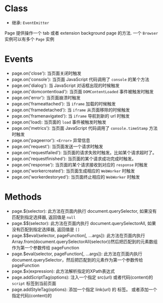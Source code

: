 # Class

* 继承: `EventEmitter`

Page 提供操作一个 tab 或者 extension background page 的方法.
一个 `Browser` 实例可以有多个 `Page` 实例

# Events

* page.on('close'): 当页面关闭时触发
* page.on('console'): 当页面 JavaScript 代码调用了 `console` 的某个方法
* page.on('dialog'): 当 JavaScript 对话框出现的时候触发
* page.on('domcontentload'): 当页面 `DOMContentLoaded` 事件被触发时触发
* page.on('error'): 当页面崩溃时触发
* page.on('frameattached'): 当 `iframe` 加载的时候触发
* page.on('framedetached'): 当 `iframe` 从页面移除的时候触发
* page.on('framenavigated'): 当 `iframe` 导航到新的 url 时触发
* page.on('load): 当页面的 `load` 事件被触发时触发
* page.on('metrics'): 当页面 JavaScript 代码调用了 `console.timeStamp` 方法时触发
* page.on('pageerror'): `<Error>` 异常信息
* page.on('request'): 当页面发送一个请求时触发
* page.on('requestfailed'): 当页面的请求失败时触发。比如某个请求超时了。
* page.on('requestfinished'): 当页面的某个请求成功完成时触发。
* page.on('response'): 当页面的某个请求接收到对应的 `response` 时触发
* page.on('workercreated'): 当页面生成相应的 `WebWorker` 时触发
* page.on('workerdestoryed'): 当页面终止相应的 `WebWorker` 时触发

# Methods

* page.$(selector): 此方法在页面内执行 document.querySelector, 如果没有匹配到指定选择器, 返回值是 `null`
* page.$$(selector): 此方法在页面内执行 document.querySelectorAll, 如果没有匹配到指定选择器, 返回值是 `[]`
* page.$$eval(selector, pageFunction[, ...args]): 此方法在页面内执行 Array.from(document.querySelectorAll(selector))然后把匹配到的元素数组作为第一个参数传给 pageFunction
* page.$eval(selector, pageFunction[, ...args]): 此方法在页面内执行 document.querySelector，然后把匹配到的元素作为第一个参数传给 pageFunction
* page.$x(expression): 此方法解析指定的XPath表达式
* page.addScriptTag(options): 注入一个指定 src(url) 或者代码(content)的 `script` 标签到当前页面
* page.addStyleTag(options): 添加一个指定 link(url) 的 <link rel="stylesheet"> 标签。 或者添加一个指定代码(content)的 <style type="text/css"> 标签
* page.authenticate(credentials): 为 HTTP authentication 提供认证凭据
* page.bringToFront(): 相当于多个tab时，切换到某个tab
* page.browser(): 得到当前 page 实例所属的 browser 实例
* page.click(selector[, options]): 此方法找到一个匹配 selector 选择器的元素，如果需要会把此元素滚动到可视，然后通过 `page.mouse` 点击它
* page.close([options]): page.close() 在 beforeunload 处理之前默认不执行
* page.content(): 返回页面的完整 html 代码，包括 doctype
* page.cookies([...urls])
* page.deleteCookie(...cookies)
* page.emulate(options)
* page.emulateMedia(mediaType)
* page.evaluate(pageFunction[, ...args])
* page.evaluateHandle(pageFunction[, ...args])
* page.evaluateOnNewDocument(pageFunction[, ...args])
* page.exposeFunction(name, puppeteerFunction)
* page.focus(selector)
* page.frames()
* page.goBack([options])
* page.goForward([options])
* page.goto(url[, options])
* page.hover(selector)
* page.isClosed()
* page.mainFrame()
* page.metrics()
* page.pdf([options])
* page.queryObjects(prototypeHandle)
* page.reload([options])
* page.screenshot([options])
* page.select(selector, ...values)
* page.setBypassCSP(enabled)
* page.setCacheEnabled([enabled])
* page.setContent(html[, options])
* page.setCookie(...cookies)
* page.setDefaultNavigationTimeout(timeout)
* page.setExtraHTTPHeaders(headers)
* page.setGeolocation(options)
* page.setJavaScriptEnabled(enabled)
* page.setOfflineMode(enabled)
* page.setRequestInterception(value)
* page.setUserAgent(userAgent)
* page.setViewport(viewport)
* page.tap(selector)
* page.target()
* page.title()
* page.type(selector, text[, options])
* page.url()
* page.viewport()
* page.waitFor(selectorOrFunctionOrTimeout[, options[, ...args]])
* page.waitForFunction(pageFunction[, options[, ...args]])
* page.waitForNavigation([options])
* page.waitForRequest(urlOrPredicate[, options])
* page.waitForResponse(urlOrPredicate[, options])
* page.waitForSelector(selector[, options])
* page.waitForXPath(xpath[, options])
* page.workers()
